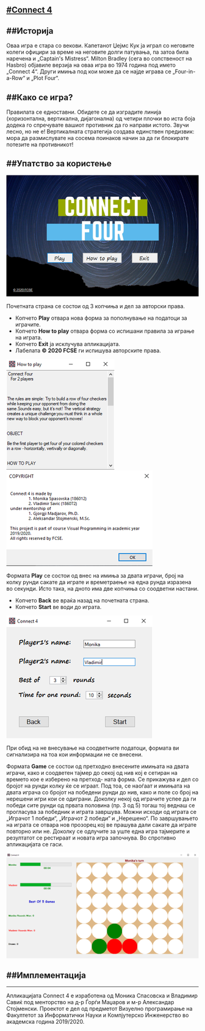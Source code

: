 [#**Connect 4**](https://www.youtube.com/watch?v=utXzIFEVPjA)
---

##Историја
---
Оваа игра е стара со векови. Капетанот Џејмс Кук ја играл со неговите колеги официри за време на неговите долги патувања, па затоа била наречена и „Captain's Mistress“. 
Milton Bradley (сега во сопственост на Hasbro) објавиле верзија на оваа игра во 1974 година под името „Connect 4“.
Други имиња под кои може да се најде играва се „Four-in-a-Row“ и „Plot Four“.

##Како се игра?
---
Правилата се едноставни. Обидете се да изградите линија (хоризонтална, вертикална, дијагонална) од четири плочки во иста боја додека го спречувате вашиот противник да го направи 
истото. Звучи лесно, но не е! Вертикалната стратегија создава единствен предизвик: мора да размислувате на сосема поинаков начин за да ги блокирате потезите на противникот!

##Упатство за користење
---
![alt text](https://github.com/MSpasovska21/VP-Proektna/blob/master/images/naslovna.png "Почетна страна")

Почетната страна се состои од 3 копчиња и дел за авторски права.
- Копчето **Play** отвара нова форма за пополнување на податоци за играчите.
- Копчето **How to play** отвара форма со испишани правила за играње на играта.
- Копчето **Exit** ја исклучува апликацијата.
- Лабелата **© 2020 FCSE** ги испишува авторските права.

![alt text](https://github.com/MSpasovska21/VP-Proektna/blob/master/images/howToPlay.png "Правила на играта")
![alt text](https://github.com/MSpasovska21/VP-Proektna/blob/master/images/copyright.png "Авторски права")

Формата **Play** се состои од внес на имиња за двата играчи, број на колку рунди сакате да играте и времетраење на една рунда изразена во секунди. Исто така, на дното има две 
копчиња со соодветни настани.
- Копчето **Back** ве враќа назад на почетната страна.
- Копчето **Start** ве води до играта.

![alt text](https://github.com/MSpasovska21/VP-Proektna/blob/master/images/options.png "Опции")

При обид на не внесување на соодветните податоци, формата ви сигнализира на тоа кои информации не се внесени.

Формата **Game** се состои од претходно внесените имињата на двата играчи, како и соодветен тајмер до секој од нив кој е сетиран на времето кое е изберено на претход-
ната форма. Се прикажува и дел со бројот на рунди колку ќе се играат. Под тоа, се наоѓаат и имињата на двата играча со бројот на победени рунди до нив, како и поле со 
број на нерешени игри кои се одиграни. Доколку некој од играчите успее да ги победи сите рунди од првата половина (пр. 3 од 5) тогаш тој веднаш се прогласува за победник и 
играта завршува. Можни исходи од играта се „Играчот 1 победи“, „Играчот 2 победи“ и „Нерешено“. По завршувањето на играта се отвара нов прозорец кој ве прашува дали сакате
да играте повторно или не. Доколку се одлучите за уште една игра тајмерите и резултатот се рестираат и новата игра започнува. Во спротивно апликацијата се гаси.

![alt text](https://github.com/MSpasovska21/VP-Proektna/blob/master/images/game.png "Игра")

##Имплементација
---






---
Апликацијата Connect 4 е изработена од Моника Спасовска и Владимир Савиќ под менторство на д-р Ѓорѓи Маџаров и м-р Александар Стојменски. Проектот е дел од предметот Визуелно 
програмирање на Факултетот за Информатички Науки и Компјутерско Инженерство во академска година 2019/2020. 

